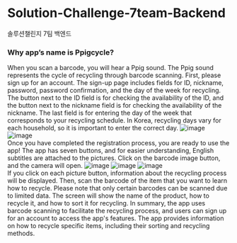 # Solution-Challenge-7team-Backend
솔루션챌린지 7팀 백엔드
<br>
### Why app’s name is Ppigcycle?
When you scan a barcode, you will hear a Ppig sound. The Ppig sound represents the cycle of recycling through barcode scanning.
First, please sign up for an account. The sign-up page includes fields for ID, nickname, password, password confirmation, and the day of the week for recycling. The button next to the ID field is for checking the availability of the ID, and the button next to the nickname field is for checking the availability of the nickname. The last field is for entering the day of the week that corresponds to your recycling schedule. In Korea, recycling days vary for each household, so it is important to enter the correct day.
![image](https://user-images.githubusercontent.com/101980750/229178468-26d04fae-0411-4fc5-a8e9-c0b22d994e05.png)
![image](https://user-images.githubusercontent.com/101980750/229178498-1ec04a6a-fc07-4532-b832-dad6d21b77af.png)
<br>
Once you have completed the registration process, you are ready to use the app! The app has seven buttons, and for easier understanding, English subtitles are attached to the pictures. Click on the barcode image button, and the camera will open.
![image](https://user-images.githubusercontent.com/101980750/229178556-cd63883a-02d4-4f25-8b4f-8665b0214fdf.png)
![image](https://user-images.githubusercontent.com/101980750/229178574-d79378b6-58c3-4db9-b9b2-4bf0195edfd1.png)
![image](https://user-images.githubusercontent.com/101980750/229178591-23601e64-8b09-4610-8423-aa8aef4cbc48.png)
<br>
If you click on each picture button, information about the recycling process will be displayed. Then, scan the barcode of the item that you want to learn how to recycle. Please note that only certain barcodes can be scanned due to limited data. The screen will show the name of the product, how to recycle it, and how to sort it for recycling. In summary, the app uses barcode scanning to facilitate the recycling process, and users can sign up for an account to access the app's features. The app provides information on how to recycle specific items, including their sorting and recycling methods.
